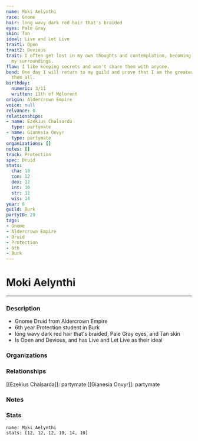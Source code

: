 ```yaml
---
name: Moki Aelynthi
race: Gnome
hair: long wavy dark red hair that's braided
eyes: Pale Gray
skin: Tan
ideal: Live and Let Live
trait1: Open
trait2: Devious
trait: I often get lost in my own thoughts and contemplation, becoming oblivious to
  my surroundings.
flaw: I like keeping secrets and won't share them with anyone.
bond: One day I will return to my guild and prove that I am the greatest artisan of
  them all.
birthday:
  numeric: 3/11
  written: 11th of Melorent
origin: Aldercrown Empire
voice: null
relvance: 0
relationships:
- name: Ezekius Chalsarda
  type: partymate
- name: Gianesia Onvyr
  type: partymate
organizations: []
notes: []
track: Protection
spec: Druid
stats:
  cha: 10
  con: 12
  dex: 12
  int: 10
  str: 12
  wis: 14
year: 6
guild: Burk
partyID: 29
tags:
- Gnome
- Aldercrown Empire
- Druid
- Protection
- 6th
- Burk
---
```

# Moki Aelynthi
---
### Description
- Gnome Druid from Aldercrown Empire
- 6th year Protection student in Burk
- long wavy dark red hair that's braided, Pale Gray eyes, and Tan skin
- Is Open and Devious, and has Live and Let Live as their ideal

### Organizations

### Relationships
[[Ezekius Chalsarda]]: partymate
[[Gianesia Onvyr]]: partymate

### Notes

### Stats
```statblock
name: Moki Aelynthi
stats: [12, 12, 12, 10, 14, 10]
```